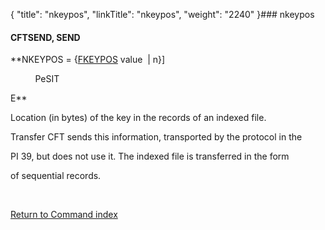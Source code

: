 {
    "title": "nkeypos",
    "linkTitle": "nkeypos",
    "weight": "2240"
}### <span id="nkeypos"></span>nkeypos

#### CFTSEND, SEND

**NKEYPOS = {<u>FKEYPOS</u> value  | n}\]
          PeSIT
E**

Location (in bytes) of the key in the records of an indexed file.

Transfer CFT sends this information, transported by the protocol in the
PI 39, but does not use it. The indexed file is transferred in the form
of sequential records.

 

[Return to Command index](../../)
